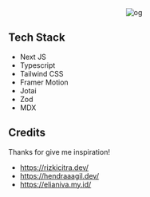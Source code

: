 <div align="center">
  <img src="https://og-image.vercel.app/**Haikel's%20%20Website**%20.png?theme=dark&md=1&fontSize=100px&images=https%3A%2F%2Fassets.vercel.com%2Fimage%2Fupload%2Ffront%2Fassets%2Fdesign%2Fnextjs-white-logo.svg&images=https%3A%2F%2Fcdn.jsdelivr.net%2Fgh%2Fremojansen%2Flogo.ts%40master%2Fts.svg" alt="og" />
</div>

## Tech Stack

- Next JS
- Typescript
- Tailwind CSS
- Framer Motion
- Jotai
- Zod
- MDX

## Credits

Thanks for give me inspiration!

- https://rizkicitra.dev/
- https://hendraaagil.dev/
- https://elianiva.my.id/
